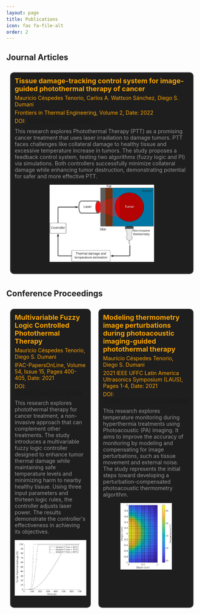 ```yaml
---
layout: page
title: Publications
icon: fas fa-file-alt
order: 2
---
```


<h2>Journal Articles</h2>
<div class="publication-container">
  <div class="publication">
    <h3 class="publication-title">Tissue damage-tracking control system for image-guided photothermal therapy of cancer</h3>
    <p class="publication-authors">Mauricio Céspedes Tenorio, Carlos A. Wattson Sánchez, Diego S. Dumani</p>
    <p class="publication-info">Frontiers in Thermal Engineering, Volume 2, Date: 2022</p>
    <p class="publication-doi">DOI: <a href="https://doi.org/10.3389/fther.2022.1005117">10.3389/fther.2022.1005117</a></p>
    <p class="publication-description">This research explores Photothermal Therapy (PTT) as a promising cancer treatment that uses laser irradiation to damage tumors. PTT faces challenges like collateral damage to healthy tissue and excessive temperature increase in tumors. The study proposes a feedback control system, testing two algorithms (fuzzy logic and PI) via simulations. Both controllers successfully minimize collateral damage while enhancing tumor destruction, demonstrating potential for safer and more effective PTT.</p>
    <div class="publication-image-container">
     <img src="/assets/img/papers/Journal.jpg" alt="Journal Paper" class="publication-image-1col">
    </div>
  </div>
  <!-- Add more publications as needed -->
</div>

<h2>Conference Proceedings</h2>
<div class="publication-container">
  <div class="publication">
    <h3 class="publication-title">Multivariable Fuzzy Logic Controlled Photothermal Therapy</h3>
    <p class="publication-authors">Mauricio Céspedes Tenorio, Diego S. Dumani</p>
    <p class="publication-info">IFAC-PapersOnLine, Volume 54, Issue 15, Pages 400-405, Date: 2021</p>
    <p class="publication-doi">DOI: <a href="https://doi.org/10.1016/j.ifacol.2021.10.289">10.1016/j.ifacol.2021.10.289</a></p>
    <p class="publication-description">This research explores photothermal therapy for cancer treatment, a non-invasive approach that can complement other treatments. The study introduces a multivariable fuzzy logic controller designed to enhance tumor thermal damage while maintaining safe temperature levels and minimizing harm to nearby healthy tissue. Using three input parameters and thirteen logic rules, the controller adjusts laser power. The results demonstrate the controller's effectiveness in achieving its objectives.</p>
    <div class="publication-image-container">
     <img src="/assets/img/papers/IFAC_img.png" alt="IFAC Paper" class="publication-image">
    </div>
  </div>
  
  <div class="publication">
    <h3 class="publication-title">Modeling thermometry image perturbations during photoacoustic imaging-guided photothermal therapy</h3>
    <p class="publication-authors">Mauricio Céspedes Tenorio, Diego S. Dumani</p>
    <p class="publication-info">2021 IEEE UFFC Latin America Ultrasonics Symposium (LAUS), Pages 1-4, Date: 2021</p>
    <p class="publication-doi">DOI: <a href="https://doi.org/10.1109/LAUS53676.2021.9639142">10.1109/LAUS53676.2021.9639142</a></p>
    <p class="publication-description">This research explores temperature monitoring during hyperthermia treatments using Photoacoustic (PA) imaging. It aims to improve the accuracy of monitoring by modeling and compensating for image perturbations, such as tissue movement and external noise. The study represents the initial steps toward developing a perturbation-compensated photoacoustic thermometry algorithm.</p>
    <div class="publication-image-container">
     <img src="/assets/img/papers/LAUS.png" alt="LAUS" class="publication-image" width="60%" style="display: block; margin: 0 auto;">
    </div>
  </div>

  <!-- Add more publications as needed -->
</div>

<style>
  .publication-container {
    display: flex;
    flex-wrap: wrap;
    justify-content: space-between;
    margin: 0 auto;
    max-width: 800px; /* Adjust the maximum width as needed */
  }

  .publication {
    flex: 1;
    width: calc(50% - 20px); /* 50% for two columns with some margin */
    background: #1E1E1E; /* Darker background color */
    color: #FFA500; /* Orange text color */
    border: 2px solid #333333; /* Dark gray border */
    border-radius: 10px;
    margin: 10px;
    padding: 10px;
  }

  .publication-title {
    font-size: 18px;
    margin: 0;
  }

  .publication-authors, .publication-info, .publication-doi {
    font-size: 14px;
    margin: 5px 0;
  }

  .publication-description {
    font-size: 14px;
    margin-top: 10px;
    color: #979797; /* Use a less prominent color for the description */

  }

  .publication-image-container {
    display: flex;
    justify-content: center;
    margin-bottom: 10px;
  }

  .publication-image {
    max-width: 100%;
    height: auto;
    margin-bottom: 10px;
  }

  .publication-image-1col {
    max-width: 60%;
    height: auto;
    margin-bottom: 10px;
  }
</style>